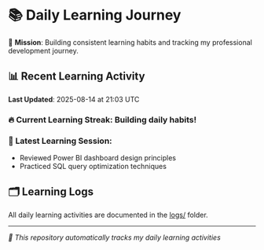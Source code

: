 # 📚 Daily Learning Journey

🎯 **Mission**: Building consistent learning habits and tracking my professional development journey.

## 📊 Recent Learning Activity

**Last Updated**: 2025-08-14 at 21:03 UTC

### 🔥 Current Learning Streak: Building daily habits!

### 📝 Latest Learning Session:
- Reviewed Power BI dashboard design principles
- Practiced SQL query optimization techniques

## 🗂️ Learning Logs

All daily learning activities are documented in the [logs/](./logs/) folder.

---
*🤖 This repository automatically tracks my daily learning activities*
